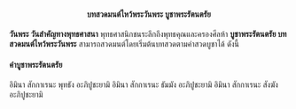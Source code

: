 <h4 style="text-align:center">บทสวดมนต์ไหว้พระวันพระ บูชาพระรัตนตรัย</h4>

<strong>วันพระ วันสำคัญทางพุทธศาสนา</strong> พุทธศาสนิกชนระลึกถึงพุทธคุณและครองศีลห้า <strong>บูชาพระรัตนตรัย 
บทสวดมนต์ไหว้พระวันพระ</strong> สามารถสวดมนต์โดยเริ่มต้นบทสวดตามคำสวดบูชาได้ ดังนี้

<h4>คำบูชาพระรัตนตรัย</h4>
อิมินา สักกาเรนะ พุทธัง อะภิปูชะยามิ อิมินา สักกาเรนะ ธัมมัง อะภิปูชะยามิ อิมินา สักกาเรนะ สังฆัง อะภิปูชะยามิ

